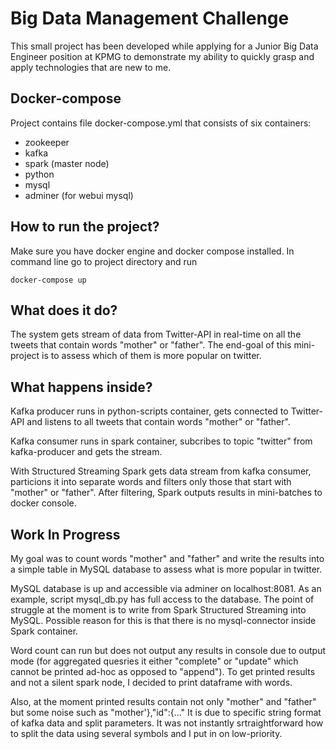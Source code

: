 # Big Data Management Challenge

This small project has been developed while applying for a Junior Big Data Engineer position at KPMG to demonstrate my ability to quickly grasp and apply technologies that are new to me.

## Docker-compose

Project contains file docker-compose.yml that consists of six containers:
- zookeeper
- kafka
- spark (master node)
- python
- mysql
- adminer (for webui mysql)


## How to run the project?

Make sure you have docker engine and docker compose installed. In command line go to project directory and run

```
docker-compose up
```

## What does it do?

The system gets stream of data from Twitter-API in real-time on all the tweets that contain words "mother" or "father". The end-goal of this mini-project is to assess which of them is more popular on twitter.

## What happens inside?

Kafka producer runs in python-scripts container, gets connected to Twitter-API and listens to all tweets that contain words "mother" or "father".

Kafka consumer runs in spark container, subcribes to topic "twitter" from kafka-producer and gets the stream.

With Structured Streaming Spark gets data stream from kafka consumer, particions it into separate words and filters only those that start with "mother" or "father". After filtering, Spark outputs results in mini-batches to docker console.

## Work In Progress

My goal was to count words "mother" and "father" and write the results into a simple table in MySQL database to assess what is more popular in twitter.

MySQL database is up and accessible via adminer on localhost:8081. As an example, script mysql_db.py has full access to the database. The point of struggle at the moment is to write from Spark Structured Streaming into MySQL. Possible reason for this is that there is no mysql-connector inside Spark container.

Word count can run but does not output any results in console due to output mode (for aggregated quesries it either "complete" or "update" which cannot be printed ad-hoc as opposed to "append"). To get printed results and not a silent spark node, I decided to print dataframe with words.

Also, at the moment printed results contain not only "mother" and "father" but some noise such as "mother'},"id":{..." It is due to specific string format of kafka data and split parameters. It was not instantly srtraightforward how to split the data using several symbols and I put in on low-priority.

